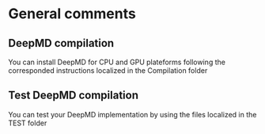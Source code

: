 # General comments

## DeepMD compilation 

You can install DeepMD for CPU and GPU plateforms following the corresponded instructions localized in the Compilation folder

## Test DeepMD compilation

You can test your DeepMD implementation by using the files localized in the TEST folder
